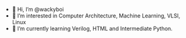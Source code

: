 - 👋 Hi, I’m @wackyboi
- 👀 I’m interested in Computer Architecture, Machine Learning, VLSI, Linux 
- 🌱 I’m currently learning Verilog, HTML and Intermediate Python.

<!---
wackyboi/wackyboi is a ✨ special ✨ repository because its `README.md` (this file) appears on your GitHub profile.
You can click the Preview link to take a look at your changes.
--->
